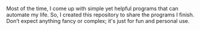 Most of the time, I come up with simple yet helpful programs that can automate my life. 
So, I created this repository to share the programs I finish.
Don’t expect anything fancy or complex; it's just for fun and personal use.

